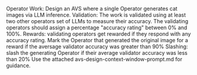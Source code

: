 

Operator Work: Design an AVS where a single Operator generates cat images via LLM inference.
Validation: The work is validated using at least two other operators set of LLMs to measure their accuracy. The validating operators should assign a percentage "accuracy rating" between 0% and 100%.
Rewards: validating operators get rewarded if they respond with any accuracy rating. Mark the Operator that generated the original image for a reward if the aversage validator accuracy was greater than 90%
Slashing: slash the generating Operator if their average validator accuracy was less than 20%
Use the attached avs-design-context-window-prompt.md for guidance.